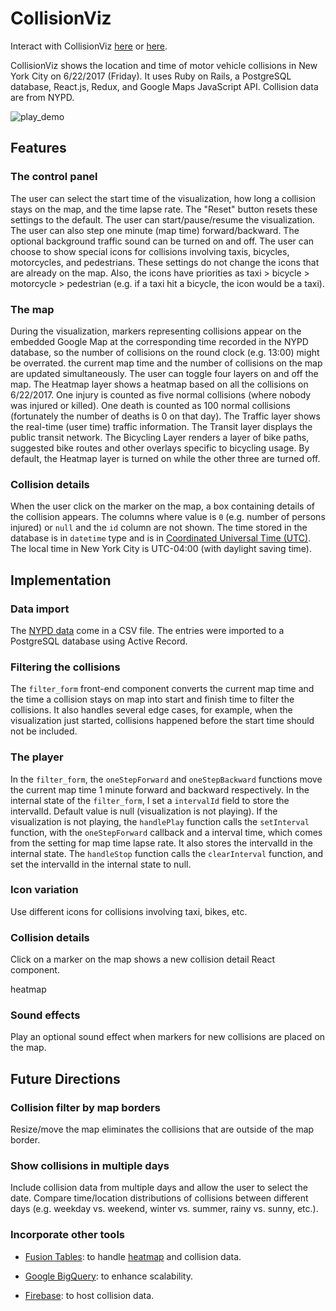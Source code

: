# CollisionViz
Interact with CollisionViz [here](https://collisionviz.davidfeng.us/) or [here](https://collisionviz.herokuapp.com/).

CollisionViz shows the location and time of motor vehicle collisions in New York City on 6/22/2017 (Friday). It uses Ruby on Rails, a PostgreSQL database, React.js, Redux, and Google Maps JavaScript API. Collision data are from NYPD.

![play_demo](play_demo.gif)

## Features
### The control panel
The user can select the start time of the visualization, how long a collision stays on the map, and the time lapse rate. The "Reset" button resets these settings to the default.
The user can start/pause/resume the visualization. The user can also step one minute (map time) forward/backward. The optional background traffic sound can be turned on and off.
The user can choose to show special icons for collisions involving taxis, bicycles, motorcycles, and pedestrians. These settings do not change the icons that are already on the map. Also, the icons have priorities as taxi > bicycle > motorcycle > pedestrian (e.g. if a taxi hit a bicycle, the icon would be a taxi).

### The map
During the visualization, markers representing collisions appear on the embedded Google Map at the corresponding time recorded in the NYPD database, so the number of collisions on the round clock (e.g. 13:00) might be overrated. the current map time and the number of collisions on the map are updated simultaneously.
The user can toggle four layers on and off the map. The Heatmap layer shows a heatmap based on all the collisions on 6/22/2017. One injury is counted as five normal collisions (where nobody was injured or killed). One death is counted as 100 normal collisions (fortunately the number of deaths is 0 on that day). The Traffic layer shows the real-time (user time) traffic information. The Transit layer displays the public transit network. The Bicycling Layer renders a layer of bike paths, suggested bike routes and other overlays specific to bicycling usage. By default, the Heatmap layer is turned on while the other three are turned off.

### Collision details
When the user click on the marker on the map, a box containing details of the collision appears.
The columns where value is `0` (e.g. number of persons injured) or `null` and the `id` column are not shown.
The time stored in the database is in `datetime` type and is in [Coordinated Universal Time (UTC)](https://www.wikiwand.com/en/Coordinated_Universal_Time). The local time in New York City is UTC-04:00 (with daylight saving time).

## Implementation

### Data import
The [NYPD data][data_link] come in a CSV file. The entries were imported to a PostgreSQL database using Active Record.

[data_link]: https://data.cityofnewyork.us/Public-Safety/NYPD-Motor-Vehicle-Collisions/h9gi-nx95

### Filtering the collisions
The `filter_form` front-end component converts the current map time and the time a collision stays on map into start and finish time to filter the collisions. It also handles several edge cases, for example, when the visualization just started, collisions happened before the start time should not be included.

### The player
In the `filter_form`, the `oneStepForward` and `oneStepBackward` functions move the current map time 1 minute forward and backward respectively.
In the internal state of the `filter_form`, I set a `intervalId` field to store the intervalId. Default value is null (visualization is not playing).
If the visualization is not playing, the `handlePlay` function calls the `setInterval` function, with the `oneStepForward` callback and a interval time, which comes from the setting for map time lapse rate. It also stores the intervalId in the internal state.
The `handleStop` function calls the `clearInterval` function, and set the intervalId in the internal state to null.

### Icon variation
Use different icons for collisions involving taxi, bikes, etc.

### Collision details
Click on a marker on the map shows a new collision detail React component.

heatmap


### Sound effects
Play an optional sound effect when markers for new collisions are placed on the map.

## Future Directions

### Collision filter by map borders
Resize/move the map eliminates the collisions that are outside of the map border.

### Show collisions in multiple days
Include collision data from multiple days and allow the user to select the date. Compare time/location distributions of collisions between different days (e.g. weekday vs. weekend, winter vs. summer, rainy vs. sunny, etc.).

### Incorporate other tools
* [Fusion Tables](https://developers.google.com/maps/documentation/javascript/fusiontableslayer): to handle [heatmap](https://developers.google.com/maps/documentation/javascript/heatmaplayer) and collision data.

* [Google BigQuery](https://cloud.google.com/bigquery/public-data/nypd-mv-collisions): to enhance scalability.

* [Firebase](https://firebase.google.com/): to host collision data.
